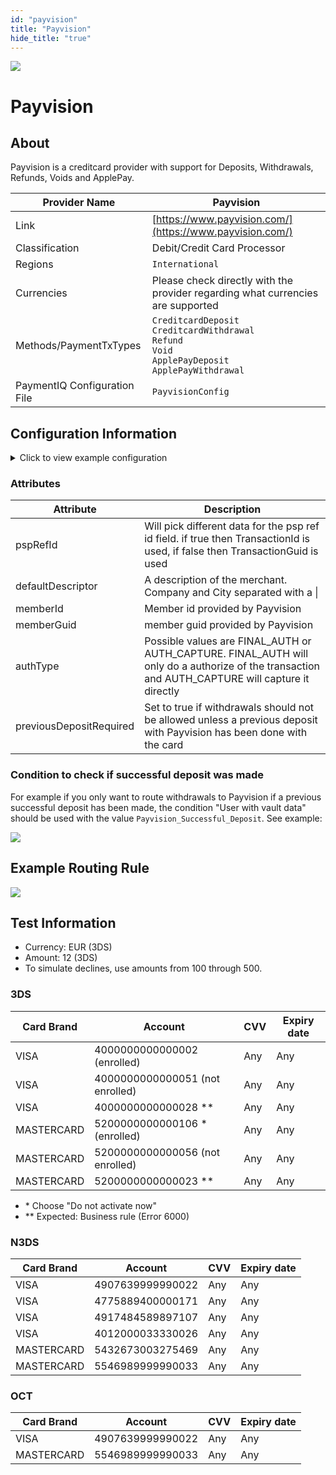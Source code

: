 ```yaml
--- 
id: "payvision" 
title: "Payvision"
hide_title: "true"
---
```

 
![](/img/providers/logos/payvision.png)

# Payvision

## About
Payvision is a creditcard provider with support for Deposits, Withdrawals, Refunds, Voids and ApplePay.

| Provider Name                | Payvision                                                                                                                 |
|------------------------------|---------------------------------------------------------------------------------------------------------------------------|
| Link                         | [https://www.payvision.com/](https://www.payvision.com/)                                                                  |
| Classification               | Debit/Credit Card Processor                                                                                               |
| Regions                      | `International`                                                                                                           |
| Currencies                   | Please check directly with the provider regarding what currencies are supported                                           |
| Methods/PaymentTxTypes       | `CreditcardDeposit`<br/> `CreditcardWithdrawal`<br/> `Refund`<br/>`Void`<br/> `ApplePayDeposit`<br/> `ApplePayWithdrawal` |
| PaymentIQ Configuration File | `PayvisionConfig`                                                                                                         |

## Configuration Information
<details>
<summary>Click to view example configuration</summary>
<br/>

```xml
<com.devcode.paymentiq.integration.payvision.PayvisionConfig>
  <enabled>true</enabled>
  <useViqProxy>true</useViqProxy>
  <height>600</height>
  <width>1000</width>
  <accounts>
    <entry>
      <string>N3DS</string>
      <account>
        <memberId>????</memberId>
        <memberGuid>????</memberGuid>
        <use3Dsecure>false</use3Dsecure>
        <useTokenId>false</useTokenId>
      </account>
    </entry>
    <entry>
      <string>N3DS_AUTH</string>
      <account>
        <authType>FINAL_AUTH</authType>
        <memberId>???</memberId>
        <memberGuid>???</memberGuid>
        <use3Dsecure>false</use3Dsecure>
        <useTokenId>false</useTokenId>
      </account>
    </entry>  
    <entry>
      <string>3DS</string>
      <account>
        <memberId>???</memberId>
        <memberGuid>???</memberGuid>
        <use3Dsecure>true</use3Dsecure>
        <useTokenId>false</useTokenId>
      </account>
    </entry>
    <entry>
      <string>3DS_AUTH</string>
      <account>
        <authType>FINAL_AUTH</authType>
        <memberId>???</memberId>
        <memberGuid>???</memberGuid>
        <use3Dsecure>true</use3Dsecure>
        <useTokenId>false</useTokenId>
      </account>
    </entry>  
    <entry>
      <string>OCT</string>
      <account>
        <memberId>????</memberId>
        <memberGuid>????</memberGuid>
        <use3Dsecure>false</use3Dsecure>
        <useTokenId>false</useTokenId>
      </account>
    </entry>
    <entry>
      <string>APPLEPAY</string>
      <account>
        <memberId>????</memberId>
        <memberGuid>????</memberGuid>
        <use3Dsecure>false</use3Dsecure>
        <useTokenId>false</useTokenId>
      </account>
    </entry>       
  </accounts>
  <defaultDescriptor>Company|City</defaultDescriptor> <!-- DBA name and DBA city deparated with a | -->
</com.devcode.paymentiq.integration.payvision.PayvisionConfig>
```
</details>

### Attributes

| Attribute               | Description                                                                                                                                      |
|-------------------------|--------------------------------------------------------------------------------------------------------------------------------------------------|
| pspRefId                | Will pick different data for the psp ref id field. if true then TransactionId is used, if false then TransactionGuid is used                     |
| defaultDescriptor       | A description of the merchant. Company and City separated with a \|                                                                              |
| memberId                | Member id provided by Payvision                                                                                                                  |
| memberGuid              | member guid provided by Payvision                                                                                                                |
| authType                | Possible values are FINAL_AUTH or AUTH_CAPTURE. FINAL_AUTH will only do a authorize of the transaction and AUTH_CAPTURE will capture it directly |
| previousDepositRequired | Set to true if withdrawals should not be allowed unless a previous deposit with Payvision has been done with the card                            |

### Condition to check if successful deposit was made
For example if you only want to route withdrawals to Payvision if a previous successful deposit has been made, the condition "User with vault data" should be used with the value `Payvision_Successful_Deposit`. See example:

![](/img/providers/routing/payvision2.png)

## Example Routing Rule
![](/img/providers/routing/payvision.png)

## Test Information

- Currency: EUR (3DS)
- Amount: 12 (3DS)
- To simulate declines, use amounts from 100 through 500.

### 3DS

| Card Brand | Account                         | CVV | Expiry date |
|------------|---------------------------------|-----|-------------|
| VISA       | 4000000000000002 (enrolled)     | Any | Any         |
| VISA       | 4000000000000051 (not enrolled) | Any | Any         |
| VISA       | 4000000000000028 **             | Any | Any         |
| MASTERCARD | 5200000000000106 * (enrolled)   | Any | Any         |
| MASTERCARD | 5200000000000056 (not enrolled) | Any | Any         |
| MASTERCARD | 5200000000000023 **             | Any | Any         |

- \* Choose "Do not activate now"
- ** Expected: Business rule (Error 6000)

### N3DS

| Card Brand | Account          | CVV | Expiry date |
|------------|------------------|-----|-------------|
| VISA       | 4907639999990022 | Any | Any         |
| VISA       | 4775889400000171 | Any | Any         |
| VISA       | 4917484589897107 | Any | Any         |
| VISA       | 4012000033330026 | Any | Any         |
| MASTERCARD | 5432673003275469 | Any | Any         |
| MASTERCARD | 5546989999990033 | Any | Any         |

### OCT

| Card Brand | Account          | CVV | Expiry date |
|------------|------------------|-----|-------------|
| VISA       | 4907639999990022 | Any | Any         |
| MASTERCARD | 5546989999990033 | Any | Any         |
